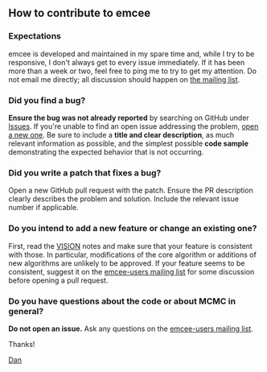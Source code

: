 ## How to contribute to emcee

### Expectations

emcee is developed and maintained in my spare time and, while I try to be
responsive, I don't always get to every issue immediately. If it has been more
than a week or two, feel free to ping me to try to get my attention. Do not
email me directly; all discussion should happen on [the mailing
list](https://groups.google.com/forum/#!forum/emcee-users).

### Did you find a bug?

**Ensure the bug was not already reported** by searching on GitHub under
[Issues](https://github.com/dfm/emcee/issues). If you're unable to find an
open issue addressing the problem, [open a new
one](https://github.com/dfm/emcee/issues/new). Be sure to include a **title
and clear description**, as much relevant information as possible, and the
simplest possible **code sample** demonstrating the expected behavior that is
not occurring.

### Did you write a patch that fixes a bug?

Open a new GitHub pull request with the patch. Ensure the PR description
clearly describes the problem and solution. Include the relevant issue number
if applicable.

### Do you intend to add a new feature or change an existing one?

First, read the [VISION](https://github.com/dfm/emcee/blob/master/VISION.md)
notes and make sure that your feature is consistent with those. In particular,
modifications of the core algorithm or additions of new algorithms are
unlikely to be approved. If your feature seems to be consistent, suggest it on
the [emcee-users mailing
list](https://groups.google.com/forum/#!forum/emcee-users) for some discussion
before opening a pull request.

### Do you have questions about the code or about MCMC in general?

**Do not open an issue.** Ask any questions on the [emcee-users mailing
list](https://groups.google.com/forum/#!forum/emcee-users).

Thanks!

[Dan](https://github.com/dfm)
